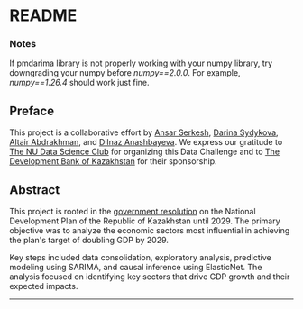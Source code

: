 # README
### Notes
If pmdarima library is not properly working with your numpy library, try downgrading your numpy before _numpy==2.0.0_. For example, _numpy==1.26.4_ should work just fine.

## Preface
This project is a collaborative effort by [Ansar Serkesh](https://www.linkedin.com/in/ansarserkesh), [Darina Sydykova](https://www.linkedin.com/in/darina-sydykova-992055265/), [Altair Abdrakhman](https://www.linkedin.com/in/altair-abdrakhman-6b3186152/), and [Dilnaz Anashbayeva](https://www.linkedin.com/in/anashbayeva/). We express our gratitude to [The NU Data Science Club](https://www.instagram.com/nu_datasci/) for organizing this Data Challenge and to [The Development Bank of Kazakhstan](https://www.kdb.kz/en/) for their sponsorship.

## Abstract
This project is rooted in the [government resolution](https://adilet.zan.kz/rus/docs/U2400000611) on the National Development Plan of the Republic of Kazakhstan until 2029. The primary objective was to analyze the economic sectors most influential in achieving the plan's target of doubling GDP by 2029.

Key steps included data consolidation, exploratory analysis, predictive modeling using SARIMA, and causal inference using ElasticNet. The analysis focused on identifying key sectors that drive GDP growth and their expected impacts.

---
